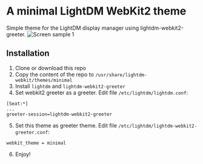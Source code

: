 # A minimal LightDM WebKit2 theme
Simple theme for the LightDM display manager using lightdm-webkit2-greeter.
![Screen sample 1](https://github.com/allacee/lightdm-webkit2-theme-minimal/blob/master/assets/screenshots/screenshot-1.png)


## Installation 
1. Clone or download this repo
2. Copy the content of the repo to `/usr/share/lightdm-webkit/themes/minimal`
2. Install `lightdm` and `lightdm-webkit2-greeter`
4. Set webkit2 greeter as a greeter. Edit file `/etc/lightdm/lightdm.conf`: 
```
[Seat:*]
...
greeter-session=lightdm-webkit2-greeter
```

5. Set this theme as greeter theme. Edit file `/etc/lightdm/lightdm-webkit2-greeter.conf`: 
```
webkit_theme = minimal
```
6. Enjoy!
